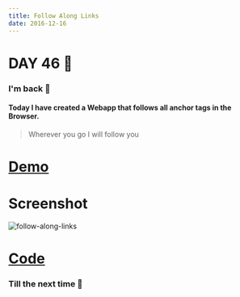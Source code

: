```yaml
---
title: Follow Along Links
date: 2016-12-16
---
```


# DAY 46 👾 

### I'm back 💙

#### Today I have created  a Webapp that follows all anchor tags in the Browser.

> Wherever you go I will follow you

# [Demo](https://deadcoder0904.github.io/follow-along-links)

# Screenshot

![follow-along-links](http://imgur.com/ImPmngF.png)


# [Code](https://github.com/deadcoder0904/follow-along-links)

### Till the next time 👻 